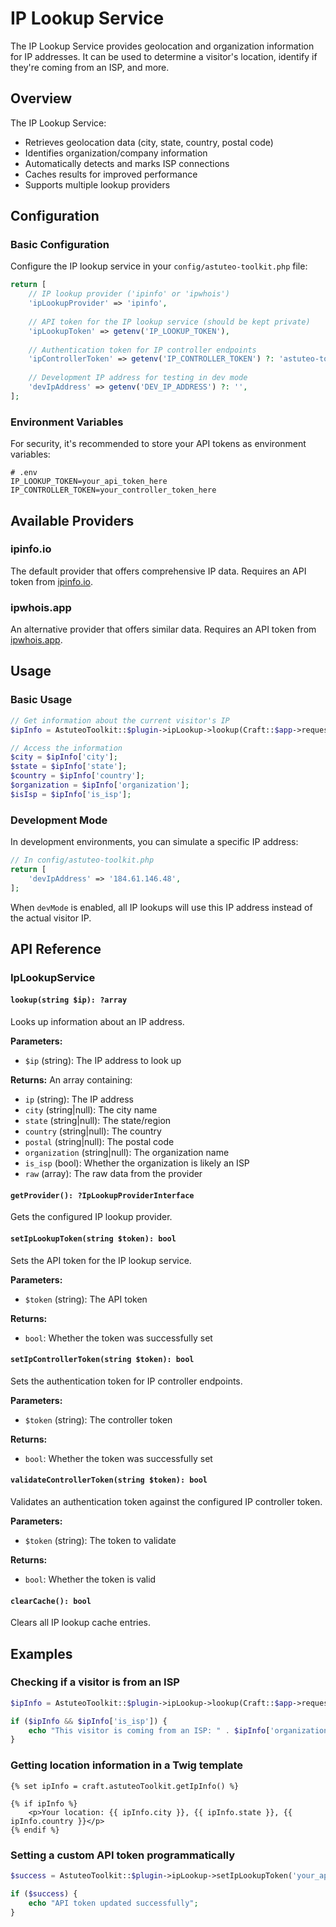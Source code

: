 # IP Lookup Service

The IP Lookup Service provides geolocation and organization information for IP addresses. It can be used to determine a visitor's location, identify if they're coming from an ISP, and more.

## Overview

The IP Lookup Service:
- Retrieves geolocation data (city, state, country, postal code)
- Identifies organization/company information
- Automatically detects and marks ISP connections
- Caches results for improved performance
- Supports multiple lookup providers

## Configuration

### Basic Configuration

Configure the IP lookup service in your `config/astuteo-toolkit.php` file:

```php
return [
    // IP lookup provider ('ipinfo' or 'ipwhois')
    'ipLookupProvider' => 'ipinfo',
    
    // API token for the IP lookup service (should be kept private)
    'ipLookupToken' => getenv('IP_LOOKUP_TOKEN'),
    
    // Authentication token for IP controller endpoints
    'ipControllerToken' => getenv('IP_CONTROLLER_TOKEN') ?: 'astuteo-toolkit',
    
    // Development IP address for testing in dev mode
    'devIpAddress' => getenv('DEV_IP_ADDRESS') ?: '',
];
```

### Environment Variables

For security, it's recommended to store your API tokens as environment variables:

```
# .env
IP_LOOKUP_TOKEN=your_api_token_here
IP_CONTROLLER_TOKEN=your_controller_token_here
```

## Available Providers

### ipinfo.io

The default provider that offers comprehensive IP data. Requires an API token from [ipinfo.io](https://ipinfo.io/).

### ipwhois.app

An alternative provider that offers similar data. Requires an API token from [ipwhois.app](https://ipwhois.app/).

## Usage

### Basic Usage

```php
// Get information about the current visitor's IP
$ipInfo = AstuteoToolkit::$plugin->ipLookup->lookup(Craft::$app->request->userIP);

// Access the information
$city = $ipInfo['city'];
$state = $ipInfo['state'];
$country = $ipInfo['country'];
$organization = $ipInfo['organization'];
$isIsp = $ipInfo['is_isp'];
```

### Development Mode

In development environments, you can simulate a specific IP address:

```php
// In config/astuteo-toolkit.php
return [
    'devIpAddress' => '184.61.146.48',
];
```

When `devMode` is enabled, all IP lookups will use this IP address instead of the actual visitor IP.

## API Reference

### IpLookupService

#### `lookup(string $ip): ?array`

Looks up information about an IP address.

**Parameters:**
- `$ip` (string): The IP address to look up

**Returns:**
An array containing:
- `ip` (string): The IP address
- `city` (string|null): The city name
- `state` (string|null): The state/region
- `country` (string|null): The country
- `postal` (string|null): The postal code
- `organization` (string|null): The organization name
- `is_isp` (bool): Whether the organization is likely an ISP
- `raw` (array): The raw data from the provider

#### `getProvider(): ?IpLookupProviderInterface`

Gets the configured IP lookup provider.

#### `setIpLookupToken(string $token): bool`

Sets the API token for the IP lookup service.

**Parameters:**
- `$token` (string): The API token

**Returns:**
- `bool`: Whether the token was successfully set

#### `setIpControllerToken(string $token): bool`

Sets the authentication token for IP controller endpoints.

**Parameters:**
- `$token` (string): The controller token

**Returns:**
- `bool`: Whether the token was successfully set

#### `validateControllerToken(string $token): bool`

Validates an authentication token against the configured IP controller token.

**Parameters:**
- `$token` (string): The token to validate

**Returns:**
- `bool`: Whether the token is valid

#### `clearCache(): bool`

Clears all IP lookup cache entries.

## Examples

### Checking if a visitor is from an ISP

```php
$ipInfo = AstuteoToolkit::$plugin->ipLookup->lookup(Craft::$app->request->userIP);

if ($ipInfo && $ipInfo['is_isp']) {
    echo "This visitor is coming from an ISP: " . $ipInfo['organization'];
}
```

### Getting location information in a Twig template

```twig
{% set ipInfo = craft.astuteoToolkit.getIpInfo() %}

{% if ipInfo %}
    <p>Your location: {{ ipInfo.city }}, {{ ipInfo.state }}, {{ ipInfo.country }}</p>
{% endif %}
```

### Setting a custom API token programmatically

```php
$success = AstuteoToolkit::$plugin->ipLookup->setIpLookupToken('your_api_token_here');

if ($success) {
    echo "API token updated successfully";
}
```